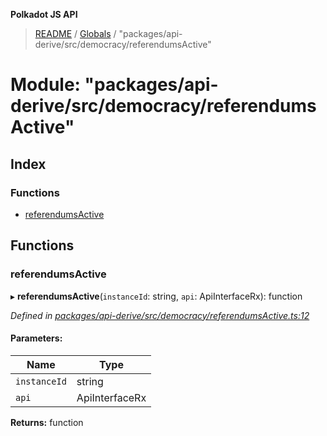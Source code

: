 **Polkadot JS API**

> [README](../README.md) / [Globals](../globals.md) / "packages/api-derive/src/democracy/referendumsActive"

# Module: "packages/api-derive/src/democracy/referendumsActive"

## Index

### Functions

* [referendumsActive](_packages_api_derive_src_democracy_referendumsactive_.md#referendumsactive)

## Functions

### referendumsActive

▸ **referendumsActive**(`instanceId`: string, `api`: ApiInterfaceRx): function

*Defined in [packages/api-derive/src/democracy/referendumsActive.ts:12](https://github.com/polkadot-js/api/blob/ff59962c5/packages/api-derive/src/democracy/referendumsActive.ts#L12)*

#### Parameters:

Name | Type |
------ | ------ |
`instanceId` | string |
`api` | ApiInterfaceRx |

**Returns:** function
